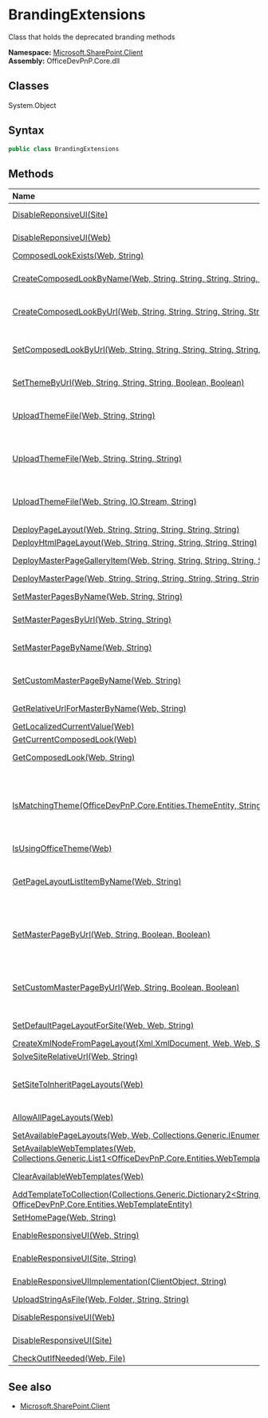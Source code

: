 # BrandingExtensions
Class that holds the deprecated branding methods  

**Namespace:** [Microsoft.SharePoint.Client](Microsoft.SharePoint.Client.md)  
**Assembly:** OfficeDevPnP.Core.dll  
## Classes
System.Object  
## Syntax
```C#
public class BrandingExtensions
```
## Methods
|**Name**|**Description**|
|:-----|:-----|
| [DisableReponsiveUI(Site)](BrandingExtensionsDisableReponsiveUISite.md) | Disables the Responsive UI on a Classic SharePoint Site
| [DisableReponsiveUI(Web)](BrandingExtensionsDisableReponsiveUIWeb.md) | Disables the Responsive UI on a Classic SharePoint Web
| [ComposedLookExists(Web, String)](BrandingExtensionsComposedLookExistsWebString.md) | Checks if a composed look exists.
| [CreateComposedLookByName(Web, String, String, String, String, String, Int32, Boolean)](BrandingExtensionsCreateComposedLookByNameWebStringStringStringStringStringInt32Boolean.md) | Creates (or updates) a composed look in the web site; usually this is done in the root site of the collection.
| [CreateComposedLookByUrl(Web, String, String, String, String, String, Int32, Boolean)](BrandingExtensionsCreateComposedLookByUrlWebStringStringStringStringStringInt32Boolean.md) | Creates (or updates) a composed look in the web site; usually this is done in the root site of the collection.
| [SetComposedLookByUrl(Web, String, String, String, String, String, Boolean, Boolean)](BrandingExtensionsSetComposedLookByUrlWebStringStringStringStringStringBooleanBoolean.md) | Retrieves the named composed look, overrides with specified palette, font, background and master page, and then recursively sets the specified values.
| [SetThemeByUrl(Web, String, String, String, Boolean, Boolean)](BrandingExtensionsSetThemeByUrlWebStringStringStringBooleanBoolean.md) | Recursively applies the specified palette, font, and background image.
| [UploadThemeFile(Web, String, String)](BrandingExtensionsUploadThemeFileWebStringString.md) | Uploads the specified file (usually an spcolor or spfont file) to the web site themes gallery (usually only exists in the root web of a site collection).
| [UploadThemeFile(Web, String, String, String)](BrandingExtensionsUploadThemeFileWebStringStringString.md) | Uploads the specified file (usually an spcolor or spfont file) to the web site themes gallery (usually only exists in the root web of a site collection).
| [UploadThemeFile(Web, String, IO.Stream, String)](BrandingExtensionsUploadThemeFileWebStringIO.StreamString.md) | Uploads the specified file (usually an spcolor or spfont file) to the web site themes gallery (usually only exists in the root web of a site collection).
| [DeployPageLayout(Web, String, String, String, String, String)](BrandingExtensionsDeployPageLayoutWebStringStringStringStringString.md) | 
| [DeployHtmlPageLayout(Web, String, String, String, String, String)](BrandingExtensionsDeployHtmlPageLayoutWebStringStringStringStringString.md) | 
| [DeployMasterPageGalleryItem(Web, String, String, String, String, String, String)](BrandingExtensionsDeployMasterPageGalleryItemWebStringStringStringStringStringString.md) | Private method to support all kinds of file uploads to the master page gallery
| [DeployMasterPage(Web, String, String, String, String, String, String)](BrandingExtensionsDeployMasterPageWebStringStringStringStringStringString.md) | Deploys a new masterpage
| [SetMasterPagesByName(Web, String, String)](BrandingExtensionsSetMasterPagesByNameWebStringString.md) | Can be used to set master page and custom master page in single command
| [SetMasterPagesByUrl(Web, String, String)](BrandingExtensionsSetMasterPagesByUrlWebStringString.md) | Can be used to set master page and custom master page in single command
| [SetMasterPageByName(Web, String)](BrandingExtensionsSetMasterPageByNameWebString.md) | Master page is set by using master page name. Master page is set from the current web.
| [SetCustomMasterPageByName(Web, String)](BrandingExtensionsSetCustomMasterPageByNameWebString.md) | Master page is set by using master page name. Master page is set from the current web.
| [GetRelativeUrlForMasterByName(Web, String)](BrandingExtensionsGetRelativeUrlForMasterByNameWebString.md) | Returns the relative URL for a masterpage
| [GetLocalizedCurrentValue(Web)](BrandingExtensionsGetLocalizedCurrentValueWeb.md) | 
| [GetCurrentComposedLook(Web)](BrandingExtensionsGetCurrentComposedLookWeb.md) | Returns the current theme of a web
| [GetComposedLook(Web, String)](BrandingExtensionsGetComposedLookWebString.md) | Returns the named composed look from the web gallery
| [IsMatchingTheme(OfficeDevPnP.Core.Entities.ThemeEntity, String, String, String)](BrandingExtensionsIsMatchingThemeOfficeDevPnP.Core.Entities.ThemeEntityStringStringString.md) | Compares master page URL, theme URL and font URL values to current theme entity to check if they are the same. Handles also possible null values. Point is to figure out which theme is the one that is currently being selected as "Current"
| [IsUsingOfficeTheme(Web)](BrandingExtensionsIsUsingOfficeThemeWeb.md) | 
| [GetPageLayoutListItemByName(Web, String)](BrandingExtensionsGetPageLayoutListItemByNameWebString.md) | Gets a page layout from the master page catalog. Can be called with paramter as "pagelayout.aspx" or as full path like "_catalog/masterpage/pagelayout.aspx"
| [SetMasterPageByUrl(Web, String, Boolean, Boolean)](BrandingExtensionsSetMasterPageByUrlWebStringBooleanBoolean.md) | Set master page by using given URL as parameter. Suitable for example in cases where you want sub sites to reference root site master page gallery. This is typical with publishing sites.
| [SetCustomMasterPageByUrl(Web, String, Boolean, Boolean)](BrandingExtensionsSetCustomMasterPageByUrlWebStringBooleanBoolean.md) | Set Custom master page by using given URL as parameter. Suitable for example in cases where you want sub sites to reference root site master page gallery. This is typical with publishing sites.
| [SetDefaultPageLayoutForSite(Web, Web, String)](BrandingExtensionsSetDefaultPageLayoutForSiteWebWebString.md) | Sets specific page layout the default page layout for the particular site
| [CreateXmlNodeFromPageLayout(Xml.XmlDocument, Web, Web, String)](BrandingExtensionsCreateXmlNodeFromPageLayoutXml.XmlDocumentWebWebString.md) | 
| [SolveSiteRelativeUrl(Web, String)](BrandingExtensionsSolveSiteRelativeUrlWebString.md) | 
| [SetSiteToInheritPageLayouts(Web)](BrandingExtensionsSetSiteToInheritPageLayoutsWeb.md) | Can be used to set the site to inherit the default page layout option from parent. Cannot be used for root site of the site collection
| [AllowAllPageLayouts(Web)](BrandingExtensionsAllowAllPageLayoutsWeb.md) | Allow the web to use all available page layouts
| [SetAvailablePageLayouts(Web, Web, Collections.Generic.IEnumerable1<String>)](BrandingExtensionsSetAvailablePageLayoutsWebWebCollections.Generic.IEnumerable1<String>.md) | 
| [SetAvailableWebTemplates(Web, Collections.Generic.List1<OfficeDevPnP.Core.Entities.WebTemplateEntity>)](BrandingExtensionsSetAvailableWebTemplatesWebCollections.Generic.List1<OfficeDevPnP.Core.Entities.WebTemplateEntity>.md) | 
| [ClearAvailableWebTemplates(Web)](BrandingExtensionsClearAvailableWebTemplatesWeb.md) | Can be used to remote filters from the available web template
| [AddTemplateToCollection(Collections.Generic.Dictionary2<String,Collections.Generic.List1<String>>, OfficeDevPnP.Core.Entities.WebTemplateEntity)](BrandingExtensionsAddTemplateToCollectionCollections.Generic.Dictionary2<String,Collections.Generic.List1<String>>OfficeDevPnP.Core.Entities.WebTemplateEntity.md) | 
| [SetHomePage(Web, String)](BrandingExtensionsSetHomePageWebString.md) | Sets the web home page
| [EnableResponsiveUI(Web, String)](BrandingExtensionsEnableResponsiveUIWebString.md) | Enables the responsive UI of a classic SharePoint Web
| [EnableResponsiveUI(Site, String)](BrandingExtensionsEnableResponsiveUISiteString.md) | Enables the responsive UI of a classic SharePoint Site
| [EnableResponsiveUIImplementation(ClientObject, String)](BrandingExtensionsEnableResponsiveUIImplementationClientObjectString.md) | Enables the responsive UI of a classic SharePoint Web or Site
| [UploadStringAsFile(Web, Folder, String, String)](BrandingExtensionsUploadStringAsFileWebFolderStringString.md) | 
| [DisableResponsiveUI(Web)](BrandingExtensionsDisableResponsiveUIWeb.md) | Disables the Responsive UI on a Classic SharePoint Web
| [DisableResponsiveUI(Site)](BrandingExtensionsDisableResponsiveUISite.md) | Disables the Responsive UI on a Classic SharePoint Site
| [CheckOutIfNeeded(Web, File)](BrandingExtensionsCheckOutIfNeededWebFile.md) | 
## See also
- [Microsoft.SharePoint.Client](Microsoft.SharePoint.Client.md)
